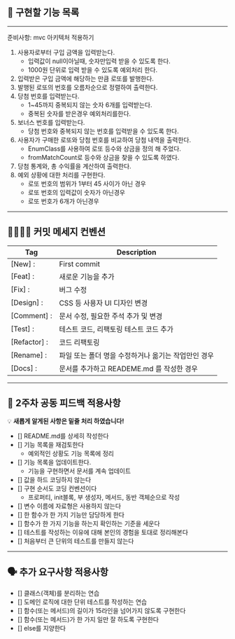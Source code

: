 ## 🧾 **구현할 기능 목록**

---
준비사항: mvc 아키텍처 적용하기

1. 사용자로부터 구입 금액을 입력받는다.
    - 입력값이 null이아닐때, 숫자만입력 받을 수 있도록 한다.
    - 1000원 단위로 입력 받을 수 있도록 예외처리 한다.
2. 입력받은 구입 금액에 해당하는 만큼 로또를 발행한다.
3. 발행된 로또의 번호를 오름차순으로 정렬하여 출력한다.
4. 당첨 번호를 입력받는다.
    - 1~45까지 중복되지 않는 숫자 6개를 입력받는다.
    - 중복된 숫자를 받은경우 예외처리를한다.
5. 보너스 번호를 입력받는다.
    - 당첨 번호와 중복되지 않는 번호를 입력받을 수 있도록 한다.
6. 사용자가 구매한 로또와 당첨 번호를 비교하여 당첨 내역을 출력한다.
    - EnumClass를 사용하여 로또 등수와 상금을 정의 해 주었다.
    - fromMatchCount로 등수와 상금을 찾을 수 있도록 하였다.
7. 당첨 통계와, 총 수익률을 계산하여 출력한다.
8. 예외 상황에 대한 처리를 구현한다.
    - 로또 번호의 범위가 1부터 45 사이가 아닌 경우
    - 로또 번호의 입력값이 숫자가 아닌경우
    - 로또 번호가 6개가 아닌경우

---

## 🫱🏻‍🫲🏼 **커밋 메세지 컨벤션**

| Tag          | Description                   |
|--------------|-------------------------------|
| [New] :      | First commit                  |
| [Feat] :     | 새로운 기능을 추가                    |
| [Fix] :      | 버그 수정                         |
| [Design] :   | CSS 등 사용자 UI 디자인 변경           |
| [Comment] :  | 문서 수정, 필요한 주석 추가 및 변경         |
| [Test] :     | 테스트 코드, 리팩토링 테스트 코드 추가        |
| [Refactor] : | 코드 리팩토링                       |
| [Rename] :   | 파일 또는 폴더 명을 수정하거나 옮기는 작업만인 경우 |
| [Docs] :   	 | 문서를 추가하고 READEME.md 를 작성한 경우  |

---

## 📢 **2주차 공동 피드백 적용사항**

💡 **새롭게 알게된 사항은 밑줄 처리 하였습니다!**

- [] README.md를 상세히 작성한다
- [] 기능 목록을 재검토한다
    - 예외적인 상황도 기능 목록에 정리
- [] 기능 목록을 업데이트한다.
    - 기능을 구현하면서 문서를 계속 업데이트
- [] 값을 하드 코딩하지 않는다
- [] 구현 순서도 코딩 컨벤션이다
    - 프로퍼티, init블록, 부 생성자, 메서드, 동반 객체순으로 작성
- [] 변수 이름에 자료형은 사용하지 않는다
- [] 한 함수가 한 가지 기능만 담당하게 한다
- [] 함수가 한 가지 기능을 하는지 확인하는 기준을 세운다
- [] 테스트를 작성하는 이유에 대해 본인의 경험을 토대로 정리해본다
- [] 처음부터 큰 단위의 테스트를 만들지 않는다

---

## 🗣️ **추가 요구사항 적용사항**

- [] 클래스(객체)를 분리하는 연습
- [] 도메인 로직에 대한 단위 테스트를 작성하는 연습
- [] 함수(또는 메서드)의 길이가 15라인을 넘어가지 않도록 구현한다
- [] 함수(또는 메서드)가 한 가지 일만 잘 하도록 구현한다
- [] else를 지양한다